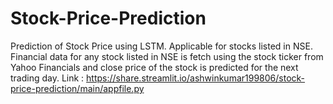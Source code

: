 # Stock-Price-Prediction
Prediction of Stock Price using LSTM. Applicable for stocks listed in NSE. Financial data for any stock listed in NSE is fetch using the stock ticker from Yahoo Financials and close price of the stock is predicted for the next trading day.
Link : https://share.streamlit.io/ashwinkumar199806/stock-price-prediction/main/appfile.py

